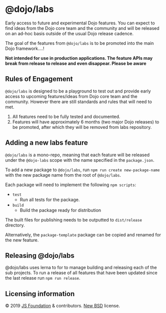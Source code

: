 # @dojo/labs

Early access to future and experimental Dojo features. You can expect to find ideas from the Dojo core team and the community and will be released on an ad-hoc basis outside of the usual Dojo release cadence.

The goal of the features from `@dojo/labs` is to be promoted into the main Dojo framework....!

**Not intended for use in production applications. The feature APIs may break from release to release and even disappear. Please be aware**

## Rules of Engagement

`@dojo/labs` is designed to be a playground to test out and provide early access to upcoming features/ideas from Dojo core team and the community. However there are still standards and rules that will need to met.

1) All features need to be fully tested and documented.
1) Features will have approximately 6 months (two major Dojo releases) to be promoted, after which they will be removed from labs repository.

## Adding a new labs feature

`@dojo/labs` is a mono-repo, meaning that each feature will be released under the `@dojo-labs` scope with the name specified in the `package.json`.

To add a new package to `@dojo/labs`, run `npm run create new-package-name` with the new package name from the root of `@dojo/labs`.

Each package will need to implement the following `npm scripts`:

 * `test`
   * Run all tests for the package.
* `build`
   * Build the package ready for distribution

The built files for publishing needs to be outputted to `dist/release` directory.

Alternatively, the `package-template` package can be copied and renamed for the new feature.

## Releasing @dojo/labs

@dojo/labs uses lerna to for to manage building and releasing each of the sub projects. To run a release of all features that have been updated since the last release run `npm run release`.

## Licensing information

© 2019 [JS Foundation](https://js.foundation/) & contributors. [New BSD](http://opensource.org/licenses/BSD-3-Clause) license.

